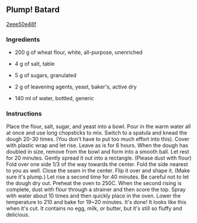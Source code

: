 ## Plump! Batard

[2eee50e48f](https://cookpad.com/us/recipes/150049-plump-batard)

### Ingredients

 - 200 g of wheat flour, white, all-purpose, unenriched

 - 4 g of salt, table

 - 5 g of sugars, granulated

 - 2 g of leavening agents, yeast, baker's, active dry

 - 140 ml of water, bottled, generic

### Instructions

Place the flour, salt, sugar, and yeast into a bowl. Pour in the warm water all at once and use long chopsticks to mix. Switch to a spatula and knead the dough 20-30 times. (You don't have to put too much effort into this). Cover with plastic wrap and let rise. Leave as is for 6 hours. When the dough has doubled in size, remove from the bowl and form into a smooth ball. Let rest for 20 minutes. Gently spread it out into a rectangle. (Please dust with flour) Fold over one side 1/3 of the way towards the center. Fold the side nearest to you as well. Close the seam in the center. Flip it over and shape it. (Make sure it's plump.) Let rise a second time for 40 minutes. Be careful not to let the dough dry out. Preheat the oven to 250C. When the second rising is complete, dust with flour through a strainer and then score the top. Spray with water about 10 times and then quickly place in the oven. Lower the temperature to 210 and bake for 19~20 minutes. It's done! It looks like this when it's cut. It contains no egg, milk, or butter, but it's still so fluffy and delicious.